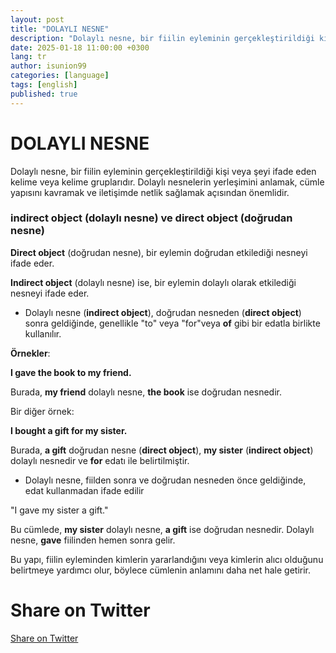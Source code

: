 ```yaml
---
layout: post
title: "DOLAYLI NESNE"
description: "Dolaylı nesne, bir fiilin eyleminin gerçekleştirildiği kişi veya şeyi ifade eden kelime veya kelime gruplarıdır."
date: 2025-01-18 11:00:00 +0300
lang: tr
author: isunion99
categories: [language]
tags: [english]
published: true
---
```



DOLAYLI NESNE
====== 


Dolaylı nesne, bir fiilin eyleminin gerçekleştirildiği kişi veya şeyi ifade eden kelime veya kelime gruplarıdır. Dolaylı nesnelerin yerleşimini anlamak, cümle yapısını kavramak ve iletişimde netlik sağlamak açısından önemlidir.



### **indirect object** (dolaylı nesne) ve **direct object** (doğrudan nesne)


**Direct object** (doğrudan nesne), bir eylemin doğrudan etkilediği nesneyi ifade eder. 

**Indirect object** (dolaylı nesne) ise, bir eylemin dolaylı olarak etkilediği nesneyi ifade eder.

- Dolaylı nesne (**indirect object**), doğrudan nesneden (**direct object**) sonra geldiğinde, genellikle "to" veya "for"veya **of** gibi bir edatla birlikte kullanılır. 


**Örnekler**:

**I gave the book to my friend.**

Burada, **my friend** dolaylı nesne, **the book** ise doğrudan nesnedir. 

Bir diğer örnek: 

**I bought a gift for my sister.**


Burada, **a gift** doğrudan nesne (**direct object**), **my sister** (**indirect object**) dolaylı nesnedir ve **for** edatı ile belirtilmiştir.


- Dolaylı nesne, fiilden sonra ve doğrudan nesneden önce geldiğinde, edat kullanmadan ifade edilir


"I gave my sister a gift."

Bu cümlede, **my sister** dolaylı nesne, **a gift** ise doğrudan nesnedir. Dolaylı nesne, **gave** fiilinden hemen sonra gelir.


Bu yapı, fiilin eyleminden kimlerin yararlandığını veya kimlerin alıcı olduğunu belirtmeye yardımcı olur, böylece cümlenin anlamını daha net hale getirir.

<h1>Share on Twitter</h1>
<a href="https://twitter.com/intent/tweet?text={{ page.description | url_encode }}&url={{ site.url }}{{ page.url }}" target="_blank">Share on Twitter</a>




<script data-goatcounter="https://gg123.goatcounter.com/count"
    async src="//gc.zgo.at/count.js"></script>
